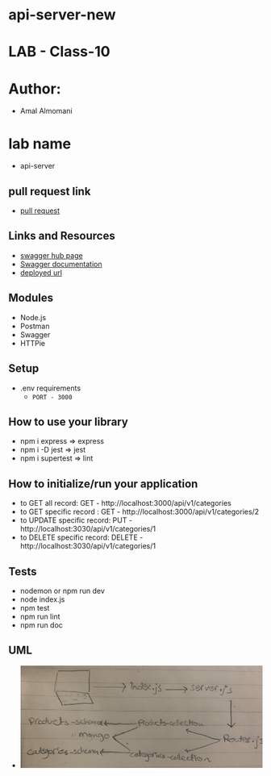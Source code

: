 # api-server-new

# LAB - Class-10

# Author: 
  -  Amal Almomani
# lab name
  - api-server


## pull request link

  - [pull request](https://github.com/amal-401-advanced-javascript/api-server-new/pull/1)

## Links and Resources

  - [swagger hub page](https://app.swaggerhub.com/apis/AmalMAlmomani/api-server-lab-06/0.1) 
  - [Swagger documentation](https://app.swaggerhub.com/apis-docs/AmalMAlmomani/api-server-lab-06/0.1)
  - [deployed url]()
## Modules
  - Node.js
  - Postman
  - Swagger
  - HTTPie
  
## Setup
  - .env requirements
    - `PORT - 3000`

## How to use your library 
  - npm i express => express
  - npm i -D jest => jest
  - npm i supertest => lint

## How to initialize/run your application
  - to GET all record: GET - http://localhost:3000/api/v1/categories
  - to GET specific record : GET - http://localhost:3000/api/v1/categories/2
  - to UPDATE specific record: PUT - http://localhost:3030/api/v1/categories/1
  - to DELETE specific record: DELETE - http://localhost:3030/api/v1/categories/1

  
## Tests
  - nodemon or npm run dev
  - node index.js
  - npm test 
  - npm run lint 
  - npm run doc

## UML
 - ![](./api-server-new.jpg)

 
